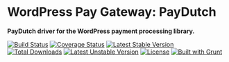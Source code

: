# WordPress Pay Gateway: PayDutch

**PayDutch driver for the WordPress payment processing library.**

[![Build Status](https://travis-ci.org/wp-pay-gateways/paydutch.svg?branch=develop)](https://travis-ci.org/wp-pay-gateways/paydutch)
[![Coverage Status](https://coveralls.io/repos/wp-pay-gateways/paydutch/badge.png?branch=develop)](https://coveralls.io/r/wp-pay-gateways/paydutch?branch=develop)
[![Latest Stable Version](https://poser.pugx.org/wp-pay-gateways/paydutch/v/stable.svg)](https://packagist.org/packages/wp-pay-gateways/paydutch)
[![Total Downloads](https://poser.pugx.org/wp-pay-gateways/paydutch/downloads.svg)](https://packagist.org/packages/wp-pay-gateways/paydutch)
[![Latest Unstable Version](https://poser.pugx.org/wp-pay-gateways/paydutch/v/unstable.svg)](https://packagist.org/packages/wp-pay-gateways/paydutch)
[![License](https://poser.pugx.org/wp-pay-gateways/paydutch/license.svg)](https://packagist.org/packages/wp-pay-gateways/paydutch)
[![Built with Grunt](https://cdn.gruntjs.com/builtwith.png)](http://gruntjs.com/)
